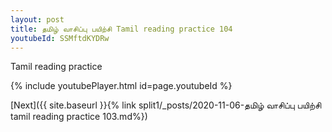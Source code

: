 ```yaml
---
layout: post
title: தமிழ் வாசிப்பு பயிற்சி Tamil reading practice 104
youtubeId: SSMftdKYDRw
---
```

 
 
Tamil reading practice
 
 
 
 
 


{% include youtubePlayer.html id=page.youtubeId %}
 
[Next]({{ site.baseurl }}{% link  split1/_posts/2020-11-06-தமிழ் வாசிப்பு பயிற்சி tamil reading practice 103.md%})
 
